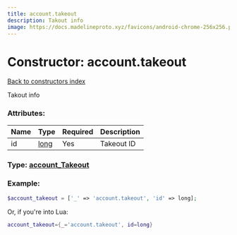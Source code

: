```yaml
---
title: account.takeout
description: Takout info
image: https://docs.madelineproto.xyz/favicons/android-chrome-256x256.png
---
```

# Constructor: account.takeout  
[Back to constructors index](index.md)



Takout info

### Attributes:

| Name     |    Type       | Required | Description |
|----------|---------------|----------|-------------|
|id|[long](../types/long.md) | Yes|Takeout ID|



### Type: [account\_Takeout](../types/account_Takeout.md)


### Example:

```php
$account_takeout = ['_' => 'account.takeout', 'id' => long];
```  


Or, if you're into Lua:

```lua
account_takeout={_='account.takeout', id=long}

```


